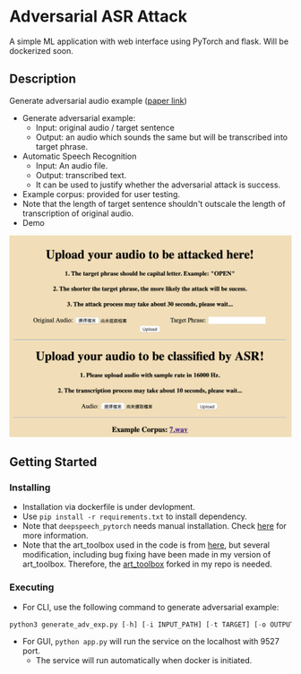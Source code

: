 # Adversarial ASR Attack

A simple ML application with web interface using PyTorch and flask. Will be dockerized soon.

## Description

Generate adversarial audio example ([paper link](https://arxiv.org/pdf/1903.10346.pdf))

- Generate adversarial example:
    - Input: original audio / target sentence
    - Output: an audio which sounds the same but will be transcribed into target phrase.
- Automatic Speech Recognition
    - Input: An audio file.
    - Output: transcribed text.
    - It can be used to justify whether the adversarial attack is success.
- Example corpus: provided for user testing.
- Note that the length of target sentence shouldn't outscale the length of transcription of original audio.
- Demo
<img src='README/demo.png'>

## Getting Started

### Installing

- Installation via dockerfile is under devlopment.
- Use `pip install -r requirements.txt` to install dependency.
- Note that `deepspeech_pytorch` needs manual installation. Check [here](https://github.com/SeanNaren/deepspeech.pytorch) for more information.
- Note that the art_toolbox used in the code is from [here](https://github.com/Trusted-AI/adversarial-robustness-toolbox), but several modification, including bug fixing have been made in my version of art_toolbox. Therefore, the [art_toolbox](https://github.com/william881218/adversarial-robustness-toolbox) forked in my repo is needed.

### Executing
- For CLI, use the following command to generate adversarial example:
```python
python3 generate_adv_exp.py [-h] [-i INPUT_PATH] [-t TARGET] [-o OUTPUT_PATH]
```
- For GUI, `python app.py` will run the service on the localhost with 9527 port.
    - The service will run automatically when docker is initiated.
